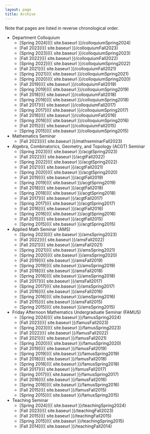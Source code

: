 ```yaml
---
layout: page
title: Archive
---
```


Note that pages are listed in reverse chronological order.

- Department Colloquium
    - [Spring 2024]({{ site.baseurl }}/colloquiumSpring2024)
    - [Fall 2023]({{ site.baseurl }}/colloquiumFall2023)
    - [Spring 2023]({{ site.baseurl }}/colloquiumSpring2023)
    - [Fall 2022]({{ site.baseurl }}/colloquiumFall2022)
    - [Spring 2022]({{ site.baseurl }}/colloquiumSpring2022)
    - [Fall 2021]({{ site.baseurl }}/colloquiumFall2021)
    - [Spring 2021]({{ site.baseurl }}/colloquiumSpring2021)
    - [Spring 2020]({{ site.baseurl }}/colloquiumSpring2020)
    - [Fall 2019]({{ site.baseurl }}/colloquiumFall2019)
    - [Spring 2019]({{ site.baseurl }}/colloquiumSpring2019)
    - [Fall 2018]({{ site.baseurl }}/colloquiumFall2018)
    - [Spring 2018]({{ site.baseurl }}/colloquiumSpring2018)
    - [Fall 2017]({{ site.baseurl }}/colloquiumFall2017)
    - [Spring 2017]({{ site.baseurl }}/colloquiumSpring2017)
    - [Fall 2016]({{ site.baseurl }}/colloquiumFall2016)
    - [Spring 2016]({{ site.baseurl }}/colloquiumSpring2016)
    - [Fall 2015]({{ site.baseurl }}/colloquiumFall2015)
    - [Spring 2015]({{ site.baseurl }}/colloquiumSpring2015)
- Mathematics Seminar
    - [Fall 2023]({{ site.baseurl }}/mathseminarFall2023)
- Algebra, Combinatorics, Geometry, and Topology (ACGT) Seminar
    - [Spring 2023]({{ site.baseurl }}/acgtSpring2023)
    - [Fall 2022]({{ site.baseurl }}/acgtFall2022)
    - [Spring 2022]({{ site.baseurl }}/acgtSpring2022)
    - [Fall 2021]({{ site.baseurl }}/acgtFall2021)
    - [Spring 2020]({{ site.baseurl }}/acgtSpring2020)
    - [Fall 2019]({{ site.baseurl }}/acgtFall2019)
    - [Spring 2019]({{ site.baseurl }}/acgtSpring2019)
    - [Fall 2018]({{ site.baseurl }}/acgtFall2018)
    - [Spring 2018]({{ site.baseurl }}/acgtSpring2018)
    - [Fall 2017]({{ site.baseurl }}/acgtFall2017)
    - [Spring 2017]({{ site.baseurl }}/acgtSpring2017)
    - [Fall 2016]({{ site.baseurl }}/acgtFall2016)
    - [Spring 2016]({{ site.baseurl }}/acgtSpring2016)
    - [Fall 2015]({{ site.baseurl }}/acgtFall2015)
    - [Spring 2015]({{ site.baseurl }}/acgtSpring2015)
- Applied Math Seminar (AMS)
    - [Spring 2023]({{ site.baseurl }}/amsSpring2023)
    - [Fall 2022]({{ site.baseurl }}/amsFall2022)
    - [Fall 2021]({{ site.baseurl }}/amsFall2021)
    - [Spring 2021]({{ site.baseurl }}/amsSpring2021)
    - [Spring 2020]({{ site.baseurl }}/amsSpring2020)
    - [Fall 2019]({{ site.baseurl }}/amsFall2019)
    - [Spring 2019]({{ site.baseurl }}/amsSpring2019)
    - [Fall 2018]({{ site.baseurl }}/amsFall2018)
    - [Spring 2018]({{ site.baseurl }}/amsSpring2018)
    - [Fall 2017]({{ site.baseurl }}/amsFall2017)
    - [Spring 2017]({{ site.baseurl }}/amsSpring2017)
    - [Fall 2016]({{ site.baseurl }}/amsFall2016)
    - [Spring 2016]({{ site.baseurl }}/amsSpring2016)
    - [Fall 2015]({{ site.baseurl }}/amsFall2015)
    - [Spring 2015]({{ site.baseurl }}/amsSpring2015)
- Friday Afternoon Mathematics Undergraduate Seminar (FAMUS)
    - [Spring 2024]({{ site.baseurl }}/famusSpring2024)
    - [Fall 2023]({{ site.baseurl }}/famusFall2023)
    - [Spring 2023]({{ site.baseurl }}/famusSpring2023)
    - [Fall 2022]({{ site.baseurl }}/famusFall2022)
    - [Fall 2021]({{ site.baseurl }}/famusFall2021)
    - [Spring 2020]({{ site.baseurl }}/famusSpring2020)
    - [Fall 2019]({{ site.baseurl }}/famusFall2019)
    - [Spring 2019]({{ site.baseurl }}/famusSpring2019)
    - [Fall 2018]({{ site.baseurl }}/famusFall2018)
    - [Spring 2018]({{ site.baseurl }}/famusSpring2018)
    - [Fall 2017]({{ site.baseurl }}/famusFall2017)
    - [Spring 2017]({{ site.baseurl }}/famusSpring2017)
    - [Fall 2016]({{ site.baseurl }}/famusFall2016)
    - [Spring 2016]({{ site.baseurl }}/famusSpring2016)
    - [Fall 2015]({{ site.baseurl }}/famusFall2015)
    - [Spring 2015]({{ site.baseurl }}/famusSpring2015)
- Teaching Seminar
    - [Spring 2024]({{ site.baseurl }}/teachingSpring2024)
    - [Fall 2023]({{ site.baseurl }}/teachingFall2023)
    - [Fall 2015]({{ site.baseurl }}/teachingFall2015)
    - [Spring 2015]({{ site.baseurl }}/teachingSpring2015)
    - [Fall 2014]({{ site.baseurl }}/teachingFall2014)

<!-- ### Weekly Posts ###
{% for post in site.posts %}
- {{ post.date | date_to_string }} &raquo; [ {{ post.title }} ]({{ site.baseurl }}/{{ post.url }})
{% endfor %} -->
